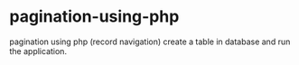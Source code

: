 # pagination-using-php
pagination using php (record navigation)
create a table in database and run the application.
